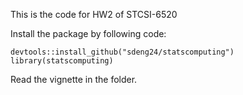 This is the code for HW2 of STCSI-6520

Install the package by following code:

```
devtools::install_github("sdeng24/statscomputing")
library(statscomputing)
```

Read the vignette in the folder.

